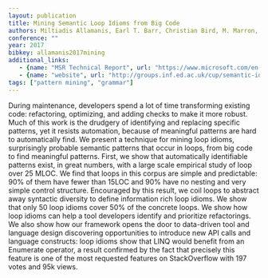 ```yaml
---
layout: publication
title: Mining Semantic Loop Idioms from Big Code
authors: Miltiadis Allamanis, Earl T. Barr, Christian Bird, M. Marron, Charles Sutton
conference: ""
year: 2017
bibkey: allamanis2017mining
additional_links:
   - {name: "MSR Technical Report", url: "https://www.microsoft.com/en-us/research/publication/mining-semantic-loop-idioms-big-code/"}
   - {name: "website", url: "http://groups.inf.ed.ac.uk/cup/semantic-idioms/"}
tags: ["pattern mining", "grammar"]
---
```

During maintenance, developers spend a lot of time transforming existing code: refactoring, optimizing, and adding checks to make it more robust. Much of this work is the drudgery of identifying and replacing specific patterns, yet it resists automation, because of meaningful patterns are hard to automatically find. We present a technique for mining loop idioms, surprisingly probable semantic patterns that occur in loops, from big code to find meaningful patterns. First, we show that automatically identifiable patterns exist, in great numbers, with a large scale empirical study of loop over 25 MLOC. We find that loops in this corpus are simple and predictable: 90% of them have fewer than 15LOC and 90% have no nesting and very simple control structure. Encouraged by this result, we coil loops to abstract away syntactic diversity to define information rich loop idioms. We show that only 50 loop idioms cover 50% of the concrete loops. We show how loop idioms can help a tool developers identify and prioritize refactorings. We also show how our framework opens the door to data-driven tool and language design discovering opportunities to introduce new API calls and language constructs: loop idioms show that LINQ would benefit from an Enumerate operator, a result confirmed by the fact that precisely this feature is one of the most requested features on StackOverflow with 197 votes and 95k views.
